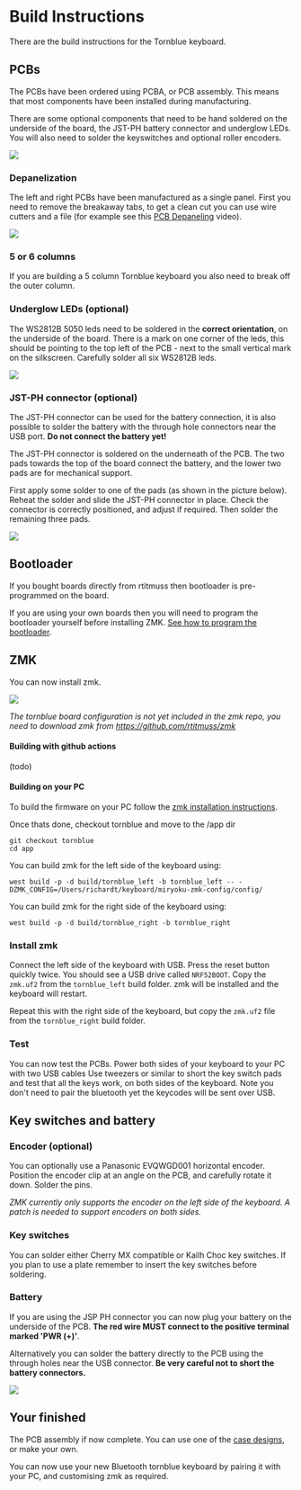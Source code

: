 # Build Instructions

There are the build instructions for the Tornblue keyboard.

## PCBs

The PCBs have been ordered using PCBA, or PCB assembly. This means that most components have been installed during manufacturing.

There are some optional components that need to be hand soldered on the underside of the board, the JST-PH battery connector and underglow LEDs. You will also need to solder the keyswitches and optional roller encoders.

![](./img/pcba.jpg)

### Depanelization 

The left and right PCBs have been manufactured as a single panel. First you need to remove the breakaway tabs, to get a clean cut you can use wire cutters and a file (for example see this [PCB Depaneling](https://www.youtube.com/watch?v=NLKeF43AOBY&t=121s) video).

![](./img/PXL_20220306_110150227.jpg)

### 5 or 6 columns

If you are building a 5 column Tornblue keyboard you also need to break off the outer column.

### Underglow LEDs (optional)

The WS2812B 5050 leds need to be soldered in the **correct orientation**, on the underside of the board. There is a mark on one corner of the leds, this should be pointing to the top left of the PCB - next to the small vertical mark on the silkscreen. Carefully solder all six WS2812B leds.

![](./img/PXL_20220306_124339999.png)

### JST-PH connector (optional)

The JST-PH connector can be used for the battery connection, it is also possible to solder the battery with the through hole connectors near the USB port. **Do not connect the battery yet!**

The JST-PH connector is soldered on the underneath of the PCB.  The two pads towards the top of the board connect the battery, and the lower two pads are for mechanical support.

First apply some solder to one of the pads (as shown in the picture below). Reheat the solder and slide the JST-PH connector in place. Check the connector is correctly positioned, and adjust if required. Then solder the remaining three pads.

![](./img/PXL_20220306_132236962.jpg)

## Bootloader

If you bought boards directly from rtitmuss then bootloader is pre-programmed on the board. 

If you are using your own boards then you will need to program the bootloader yourself before installing ZMK. [See how to program the bootloader](./bootloader.md). 


## ZMK

You can now install zmk.

![](./img/zmk.jpg)

_The tornblue board configuration is not yet included in the zmk repo, you need to download zmk from https://github.com/rtitmuss/zmk_

#### Building with github actions

(todo)

#### Building on your PC

To build the firmware on your PC follow the [zmk installation instructions](https://zmk.dev/docs/development/setup).

Once thats done, checkout tornblue and move to the /app dir
	
	git checkout tornblue
	cd app

You can build zmk for the left side of the keyboard using:

	west build -p -d build/tornblue_left -b tornblue_left -- -DZMK_CONFIG=/Users/richardt/keyboard/miryoku-zmk-config/config/

You can build zmk for the right side of the keyboard using:

	west build -p -d build/tornblue_right -b tornblue_right

### Install zmk

Connect the left side of the keyboard with USB. Press the reset button quickly twice. You should see a USB drive called `NRF52BOOT`. Copy the `zmk.uf2` from the `tornblue_left` build folder. zmk will be installed and the keyboard will restart.

Repeat this with the right side of the keyboard, but copy the `zmk.uf2` file from the `tornblue_right` build folder.

### Test

You can now test the PCBs. Power both sides of your keyboard to your PC with two USB cables Use tweezers or similar to short the key switch pads and test that all the keys work, on both sides of the keyboard. Note you don't need to pair the bluetooth yet the keycodes will be sent over USB.

## Key switches and battery

### Encoder (optional)

You can optionally use a Panasonic EVQWGD001 horizontal encoder. Position the encoder clip at an angle on the PCB, and carefully rotate it down. Solder the pins.

_ZMK currently only supports the encoder on the left side of the keyboard. A patch is needed to support encoders on both sides._

### Key switches

You can solder either Cherry MX compatible or Kailh Choc key switches. If you plan to use a plate remember to insert the key switches before soldering.

### Battery

If you are using the JSP PH connector you can now plug your battery on the underside of the PCB. **The red wire MUST connect to the positive terminal marked 'PWR (+)'**.

Alternatively you can solder the battery directly to the PCB using the through holes near the USB connector. **Be  very careful not to short the battery connectors.**

![](./img/PXL_20220313_111612069.jpg)

## Your finished

The PCB assembly if now complete. You can use one of the [case designs](./case/README.md), or make your own.

You can now use your new Bluetooth tornblue keyboard by pairing it with your PC, and customising zmk as required.

